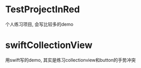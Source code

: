 # TestProjectInRed
个人练习项目, 会写比较多的demo

# swiftCollectionView 
用swift写的demo, 其实是练习collectionview和button的手势冲突
